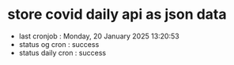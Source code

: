 # store covid daily api as json data

- last cronjob : Monday, 20 January 2025 13:20:53
- status og cron : success
- status daily cron : success
      
      